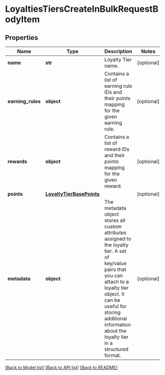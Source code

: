 # LoyaltiesTiersCreateInBulkRequestBodyItem


## Properties
Name | Type | Description | Notes
------------ | ------------- | ------------- | -------------
**name** | **str** | Loyalty Tier name. | [optional] 
**earning_rules** | **object** | Contains a list of earning rule IDs and their points mapping for the given earning rule. | [optional] 
**rewards** | **object** | Contains a list of reward IDs and their points mapping for the given reward. | [optional] 
**points** | [**LoyaltyTierBasePoints**](LoyaltyTierBasePoints.md) |  | [optional] 
**metadata** | **object** | The metadata object stores all custom attributes assigned to the loyalty tier. A set of key/value pairs that you can attach to a loyalty tier object. It can be useful for storing additional information about the loyalty tier in a structured format. | [optional] 

[[Back to Model list]](../README.md#documentation-for-models) [[Back to API list]](../README.md#documentation-for-api-endpoints) [[Back to README]](../README.md)



